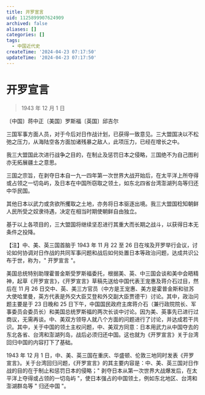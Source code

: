 ```yaml
---
title: 开罗宣言
uid: 1125899907624909
archived: false
aliases: []
categories: []
tags:
  - 中国近代史
createTime: '2024-04-23 07:17:50'
updateTime: '2024-04-23 07:17:50'
---
```


# 开罗宣言

> 1943 年 12 月 1 日

〔中国〕蒋中正〔美国〕罗斯福〔英国〕邱吉尔

三国军事方面人员，对于今后对日作战计划，已获得一致意见。三大盟国决以不松弛之压力，从海陆空各方面加诸残暴之敌人，此项压力，已经在增长之中。

我三大盟国此次进行战争之目的，在制止及惩罚日本之侵略，三国绝不为自己图利亦无拓展疆土之意思。

三国之宗旨，在剥夺日本自一九一四年第一次世界大战开始后，在太平洋上所夺得或占领之一切岛屿，及日本在中国所窃取之领土，如东北四省台湾澎湖列岛等归还中华民国。

其他日本以武力或贪欲所攫取之土地，亦务将日本驱逐出境。我三大盟国稔知朝鲜人民所受之奴隶待遇，决定在相当时期使朝鲜自由独立。

基于以上各项目的，三大盟国将继续坚忍进行其重大而长期之战斗，以获得日本无条件之投降。

【注】中、美、英三国首脑于 1943 年 11 月 22 至 26 日在埃及开罗举行会议，讨论如何协调对日作战的共同军事问题和战后如何处置日本等政治问题，达成共识公布于世，称为，" 开罗宣言 "。

美国总统特别助理霍普金斯受罗斯福委托，根据美、英、中三国会谈和美中会晤精神，起草《开罗宣言》，《开罗宣言》草稿先送给中国代表王宠惠及蒋介石过目，然后在 11 月 26 日交中、英、美三方官员（中方是王宠惠、美方是霍普金斯和驻苏大使哈里曼，英方代表是外交大臣艾登和外交副大臣贾德干）讨论。其中，政治问题主要是于 23 日晚和 25 日下午，中国国民政府主席蒋介石（兼行政院院长、军事委员会委员长）和美国总统罗斯福的两次长谈中讨论。因为美、英事先已进行过商议，无需再谈。中、美双方领导人就八个方面的问题进行了讨论，并达成若干共识。其中，关于中国的领土主权问题，中、美双方同意：日本用武力从中国夺去的东北各省、台湾和澎湖列岛，战后必须归还中国。这也就为《开罗宣言》关于台湾回归中国的内容打下了基础。

1943 年 12 月 1 日，中、美、英三国在重庆、华盛顿、伦敦三地同时发表《开罗宣言》。关于台湾回归问题，《开罗宣言》的其主要内容是：中、美、英三国对日作战的目的在于制止和惩罚日本的侵略；" 剥夺日本从第一次世界大战爆发后，在太平洋上夺得或占领的一切岛屿 "，使日本强占的中国领土，例如东北地区、台湾和澎湖群岛等 " 归还中国 "。
